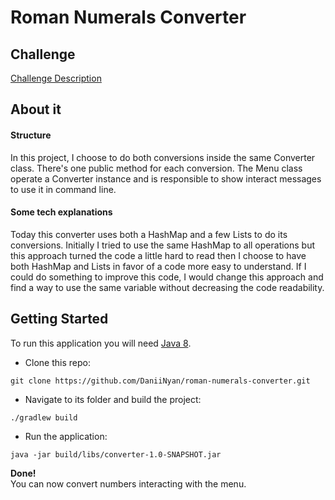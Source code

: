 # Roman Numerals Converter

## Challenge

[Challenge Description](http://codingdojo.org/kata/RomanNumerals/)

## About it

#### Structure
In this project, I choose to do both conversions inside the same Converter class.
There's one public method for each conversion. The Menu class operate a Converter instance
and is responsible to show interact messages to use it in command line.     

#### Some tech explanations
Today this converter uses both a HashMap and a few Lists to do its conversions.
Initially I tried to use the same HashMap to all operations but this approach turned the code
a little hard to read then I choose to have both HashMap and Lists in favor of a code
more easy to understand. If I could do something to improve this code, I would change this 
approach and find a way to use the same variable without decreasing the code readability.

## Getting Started

To run this application you will need [Java 8](https://www.oracle.com/br/java/technologies/javase/javase-jdk8-downloads.html).

- Clone this repo:
```
git clone https://github.com/DaniiNyan/roman-numerals-converter.git
```

- Navigate to its folder and build the project:  
```
./gradlew build  
```

- Run the application: 
```
java -jar build/libs/converter-1.0-SNAPSHOT.jar
```

**Done!**  
You can now convert numbers interacting with the menu.  